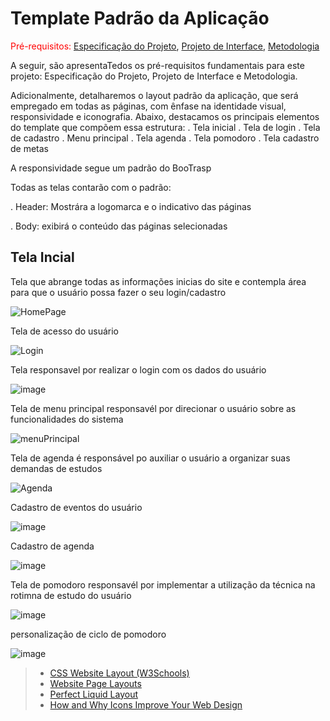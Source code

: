 # Template Padrão da Aplicação

<span style="color:red">Pré-requisitos: <a href="2-Especificação do Projeto.md"> Especificação do Projeto</a></span>, <a href="3-Projeto de Interface.md"> Projeto de Interface</a>, <a href="4-Metodologia.md"> Metodologia</a>

A seguir, são apresentaTedos os pré-requisitos fundamentais para este projeto: Especificação do Projeto, Projeto de Interface e Metodologia. 

Adicionalmente, detalharemos o layout padrão da aplicação, que será empregado em todas as páginas, com ênfase na identidade visual, responsividade e iconografia. Abaixo, destacamos os principais elementos do template que compõem essa estrutura:
. Tela inicial 
. Tela de login 
. Tela de cadastro 
. Menu principal 
. Tela agenda 
. Tela pomodoro
. Tela cadastro de metas 

A responsividade segue um padrão do BooTrasp 

Todas as telas contarão com o padrão:

. Header: Mostrára a logomarca e o indicativo das páginas

. Body: exibirá o conteúdo das páginas selecionadas

## Tela Incial 

Tela que abrange todas as informações inicias do site e contempla área para que o usuário possa fazer o seu login/cadastro

![HomePage](https://github.com/ICEI-PUC-Minas-PMV-ADS/pmv-ads-2023-2-e2-proj-int-t4-studyset/assets/19398297/7dd85f1a-0d39-4f23-b1c6-d388ea2efa7b)

Tela de acesso do usuário

![Login](https://github.com/ICEI-PUC-Minas-PMV-ADS/pmv-ads-2023-2-e2-proj-int-t4-studyset/assets/129237541/604a01ad-d926-47c8-904f-ebce79733883)

Tela responsavel por realizar o login com os dados do usuário 

![image](https://github.com/ICEI-PUC-Minas-PMV-ADS/pmv-ads-2023-2-e2-proj-int-t4-studyset/assets/19398297/9b9d6371-0e8d-42a0-a38c-ac5be4287e89)

Tela de menu principal responsavél por direcionar o usuário sobre as funcionalidades do sistema 

![menuPrincipal](https://github.com/ICEI-PUC-Minas-PMV-ADS/pmv-ads-2023-2-e2-proj-int-t4-studyset/assets/129237541/9ade5965-7b6c-4a7f-a02b-f7e86413e345)

Tela de agenda é responsável po auxiliar o usuário a organizar suas demandas de estudos 

![Agenda](https://github.com/ICEI-PUC-Minas-PMV-ADS/pmv-ads-2023-2-e2-proj-int-t4-studyset/assets/129237541/99223d6b-2ca8-4856-8a7b-e0daf5c52dad)

Cadastro de eventos do usuário 

![image](https://github.com/ICEI-PUC-Minas-PMV-ADS/pmv-ads-2023-2-e2-proj-int-t4-studyset/assets/19398297/12fd347f-e889-46c6-bf45-03c2945d8fe2)

Cadastro de agenda 

![image](https://github.com/ICEI-PUC-Minas-PMV-ADS/pmv-ads-2023-2-e2-proj-int-t4-studyset/assets/19398297/8b42dff2-d217-4f1f-a421-7c517ba5ad21)

Tela de pomodoro responsavél por implementar a utilização da técnica na rotimna de estudo do usuário

![image](https://github.com/ICEI-PUC-Minas-PMV-ADS/pmv-ads-2023-2-e2-proj-int-t4-studyset/assets/19398297/d8607fec-44cc-4811-be7b-3c7cbedd863f)

personalização de ciclo de pomodoro 

![image](https://github.com/ICEI-PUC-Minas-PMV-ADS/pmv-ads-2023-2-e2-proj-int-t4-studyset/assets/19398297/8563dd53-ffcf-4a1a-a488-f8dbc5416061)










>
> - [CSS Website Layout (W3Schools)](https://www.w3schools.com/css/css_website_layout.asp)
> - [Website Page Layouts](http://www.cellbiol.com/bioinformatics_web_development/chapter-3-your-first-web-page-learning-html-and-css/website-page-layouts/)
> - [Perfect Liquid Layout](https://matthewjamestaylor.com/perfect-liquid-layouts)
> - [How and Why Icons Improve Your Web Design](https://usabilla.com/blog/how-and-why-icons-improve-you-web-design/)

